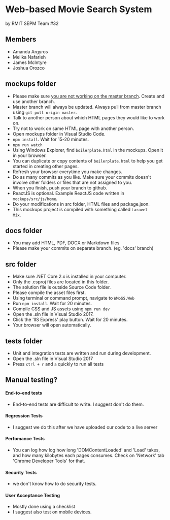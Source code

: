 # Web-based Movie Search System
by RMIT SEPM Team #32


## Members
- Amanda Argyros
- Melika Nafarieh
- James McIntyre
- Joshua Orozco


## mockups folder
- Please make sure <u>you are not working on the master branch</u>. Create and use another branch.
- Master branch will always be updated. Always pull from master branch using <code>git pull origin master</code>.
- Talk to another person about which HTML pages they would like to work on. 
- Try not to work on same HTML page with another person.
- Open mockups folder in Visual Studio Code.
- <code>npm install</code>. Wait for 15-20 minutes.
- <code>npm run watch</code>
- Using Windows Explorer, find <code>boilerplate.html</code> in the mockups. Open it in your browser.
- You can duplicate or copy contents of <code>boilerplate.html</code> to help you get started in creating other pages.
- Refresh your browser everytime you make changes.
- Do as many commits as you like. Make sure your commits doesn't involve other folders or files that are not assigned to you.
- When you finish, push your branch to github.
- ReactJS is optional. Example ReactJS code written in <code>mockups/src/js/home</code>.
- Do your modifications in src folder, HTML files and package.json.
- This mockups project is compiled with something called <code>Laravel Mix</code>.

## docs folder
- You may add HTML, PDF, DOCX or Markdown files
- Please make your commits on separate branch. (eg. 'docs' branch)


## src folder
- Make sure .NET Core 2.x is installed in your computer.
- Only the .csproj files are located in this folder.
- The solution file is outside Source Code folder.
- Please compile the asset files first.
- Using terminal or command prompt, navigate to <code>WMoSS.Web</code>
- Run <code>npm install</code>. Wait for 20 minutes.
- Compile CSS and JS assets using <code>npm run dev</code>
- Open the .sln file in Visual Studio 2017.
- Click the 'IIS Express' play button. Wait for 20 minutes.
- Your browser will open automatically.


## tests folder
- Unit and integration tests are written and run during development.
- Open the .sln file in Visual Studio 2017
- Press <code>ctrl + r</code> and <code>a</code> quickly to run all tests




## Manual testing? 

#### End-to-end tests
- End-to-end tests are difficult to write. I suggest don't do them. 

#### Regression Tests
- I suggest we do this after we have uploaded our code to a live server

#### Perfomance Tests
- You can log how log how long 'DOMContentLoaded' and 'Load' takes, and how many kilobytes each pages consumes. Check on 'Network' tab 'Chrome Developer Tools' for that.

#### Security Tests
- we don't know how to do security tests.

#### User Acceptance Testing
- Mostly done using a checklist
- I suggest also test on mobile devices. 





